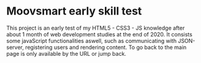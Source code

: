 # Moovsmart early skill test
This project is an early test of my HTML5 - CSS3 - JS knowledge after about 1 month of web development studies at the end of 2020. It consists some javaScript functionalities aswell, such as communicating with JSON-server, registering users and rendering content. To go back to the main page is only available by the URL or jump back.
